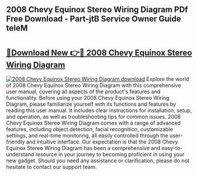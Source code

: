 ## 2008 Chevy Equinox Stereo Wiring Diagram PDf Free Download - Part-jtB Service Owner Guide teIeM

# <h2><a href="http://dfighz7.blite.top/?on=2008+Chevy+Equinox+Stereo+Wiring+Diagram">🔗Download New 👉🔴 2008 Chevy Equinox Stereo Wiring Diagram</a></h2>

[![2008 Chevy Equinox Stereo Wiring Diagram download](https://i.imgur.com/lujVjoI.png)](http://dfighz7.blite.top/?on=2008+Chevy+Equinox+Stereo+Wiring+Diagram)
Explore the world of 2008 Chevy Equinox Stereo Wiring Diagram with this comprehensive user manual, covering all aspects of the product's features and functionality. Before using your 2008 Chevy Equinox Stereo Wiring Diagram, please familiarize yourself with its functions and features by reading this user manual. It includes clear instructions for installation, setup, and operation, as well as troubleshooting tips for common issues. 2008 Chevy Equinox Stereo Wiring Diagram comes with a range of advanced features, including object detection, facial recognition, customizable settings, and real-time monitoring, all easily controlled through the user-friendly and intuitive interface. Our expectation is that the 2008 Chevy Equinox Stereo Wiring Diagram has been a comprehensive and easy-to-understand resource in your journey to becoming proficient in using your new gadget. Should you need any assistance or clarification, please do not hesitate to contact our support team.

